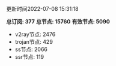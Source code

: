 更新时间2022-07-08 15:31:18

**总订阅: 377**
**总节点: 15760**
**有效节点: 5090**
- v2ray节点: 2476
- trojan节点: 429
- ss节点: 2066
- ssr节点: 119
